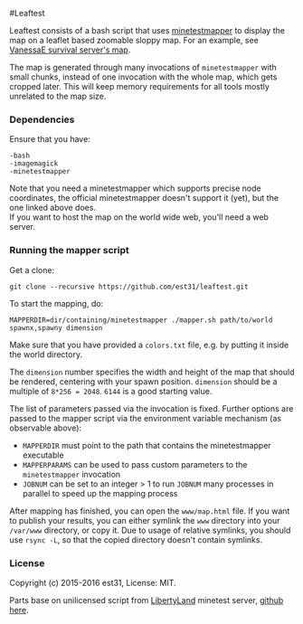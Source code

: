 #Leaftest

Leaftest consists of a bash script that uses [minetestmapper](https://github.com/Rogier-5/minetest-mapper-cpp) to display the map on a leaflet based zoomable sloppy map.
For an example, see [VanessaE survival server's map](https://daconcepts.com/vanessa/hobbies/minetest/worldmaps/Survival_World/map.html).

The map is generated through many invocations of `minetestmapper` with small chunks,
instead of one invocation with the whole map, which gets cropped later.
This will keep memory requirements for all tools mostly unrelated to the map size.

### Dependencies

Ensure that you have:

    -bash
    -imagemagick
    -minetestmapper

Note that you need a minetestmapper which supports precise node coordinates,
the official minetestmapper doesn't support it (yet), but the one linked above
does.<br/>
If you want to host the map on the world wide web, you'll need a web server.

### Running the mapper script

Get a clone:
```
git clone --recursive https://github.com/est31/leaftest.git
```

To start the mapping, do:
```
MAPPERDIR=dir/containing/minetestmapper ./mapper.sh path/to/world spawnx,spawny dimension
```

Make sure that you have provided a `colors.txt` file, e.g. by putting it inside the world directory.

The `dimension` number specifies the width and height of the map that should be rendered, centering with your spawn position. `dimension` should be a multiple of `8*256 = 2048`. `6144` is a good starting value.

The list of parameters passed via the invocation is fixed.
Further options are passed to the mapper script via the
environment variable mechanism (as observable above):

* `MAPPERDIR` must point to the path that contains the minetestmapper executable
* `MAPPERPARAMS` can be used to pass custom parameters to the `minetestmapper` invocation
* `JOBNUM` can be set to an integer > 1 to run `JOBNUM` many processes in parallel to speed up the mapping process

After mapping has finished, you can open the `www/map.html` file. If you want to publish your results, you can either symlink the `www` directory into your `/var/www` directory, or copy it. Due to usage of relative symlinks, you should use `rsync -L`, so that the copied directory doesn't contain symlinks.

### License
Copyright (c) 2015-2016 est31, License: MIT.

Parts base on unilicensed script from [LibertyLand](http://www.ayntest.net/pages/liberty-land-map.html) minetest server, [github here](https://github.com/ayntest/ayntest.github.io).
